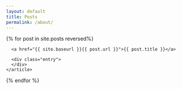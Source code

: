 ```yaml
---
layout: default
title: Posts
permalink: /about/
---
```


<div class="posts">
  {% for post in site.posts reversed%}
    <article class="post">

      <a href="{{ site.baseurl }}{{ post.url }}">{{ post.title }}</a>

      <div class="entry">
      </div>
    </article>
  {% endfor %}
</div>
